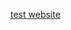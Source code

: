 [test website](https://sketchfab.com/models/215ea20f47b5497498ef7246d836cf7e/embed?ui_theme=dark ':include :type=iframe width=10% height=720px')


